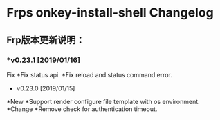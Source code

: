 Frps onkey-install-shell Changelog
==================================
## Frp版本更新说明：

### *v0.23.1 [2019/01/16]
 Fix
  *Fix status api.
  *Fix reload and status command error.

* v0.23.0 [2019/01/15]

 *New
  *Support render configure file template with os environment.
 *Change
  *Remove check for authentication timeout.
